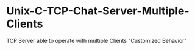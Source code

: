 # Unix-C-TCP-Chat-Server-Multiple-Clients
TCP Server able to operate with multiple Clients "Customized Behavior"
